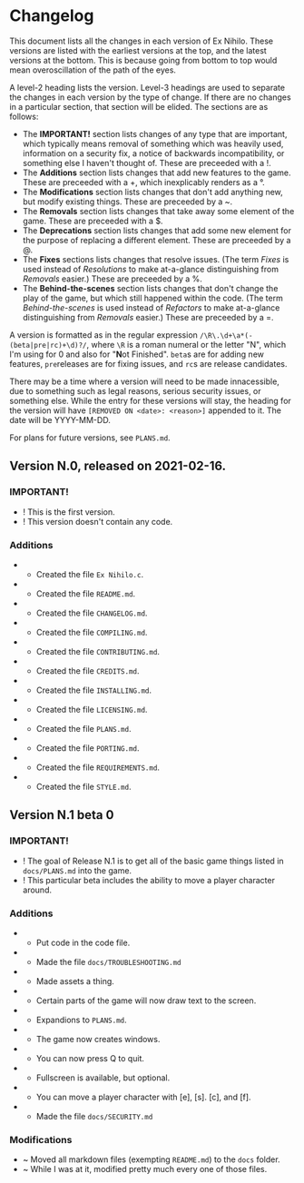 # Changelog

This document lists all the changes in each version of Ex Nihilo.  These versions are listed with the earliest versions at the top, and the latest versions at the bottom.  This is because going from bottom to top would mean overoscillation of the path of the eyes.

A level-2 heading lists the version.  Level-3 headings are used to separate the changes in each version by the type of change.  If there are no changes in a particular section, that section will be elided.  The sections are as follows:

- The **IMPORTANT!** section lists changes of any type that are important, which typically means removal of something which was heavily used, information on a security fix, a notice of backwards incompatibility, or something else I haven't thought of.  These are preceeded with a !.
- The **Additions** section lists changes that add new features to the game.  These are preceeded with a +, which inexplicably renders as a °.
- The **Modifications** section lists changes that don't add anything new, but modify existing things.  These are preceeded by a ~.
- The **Removals** section lists changes that take away some element of the game.  These are preceeded with a $.
- The **Deprecations** section lists changes that add some new element for the purpose of replacing a different element.  These are preceeded by a @.
- The **Fixes** sections lists changes that resolve issues.  (The term _Fixes_ is used instead of _Resolutions_ to make at-a-glance distinguishing from _Removals_ easier.)  These are preceeded by a %.
- The **Behind-the-scenes** section lists changes that don't change the play of the game, but which still happened within the code.  (The term _Behind-the-scenes_ is used instead of _Refactors_ to make at-a-glance distinguishing from _Removals_ easier.)  These are preceeded by a =.

A version is formatted as in the regular expression `/\R\.\d+\a*(-(beta|pre|rc)+\d)?/`, where `\R` is a roman numeral or the letter "N", which I'm using for 0 and also for "**N**ot Finished".  `beta`s are for adding new features, `pre`releases are for fixing issues, and `rc`s are release candidates.

There may be a time where a version will need to be made innacessible, due to something such as legal reasons, serious security issues, or something else.  While the entry for these versions will stay, the heading for the version will have `[REMOVED ON <date>: <reason>]` appended to it.  The date will be YYYY-MM-DD.

For plans for future versions, see `PLANS.md`.

## Version N.0, released on 2021-02-16.

### IMPORTANT!

- ! This is the first version.
- ! This version doesn't contain any code.

### Additions

- + Created the file `Ex Nihilo.c`.
- + Created the file `README.md`.
- + Created the file `CHANGELOG.md`.
- + Created the file `COMPILING.md`.
- + Created the file `CONTRIBUTING.md`.
- + Created the file `CREDITS.md`.
- + Created the file `INSTALLING.md`.
- + Created the file `LICENSING.md`.
- + Created the file `PLANS.md`.
- + Created the file `PORTING.md`.
- + Created the file `REQUIREMENTS.md`.
- + Created the file `STYLE.md`.

## Version N.1 beta 0

### IMPORTANT!
- ! The goal of Release N.1 is to get all of the basic game things listed in `docs/PLANS.md` into the game.
- ! This particular beta includes the ability to move a player character around.

### Additions
- + Put code in the code file.
- + Made the file `docs/TROUBLESHOOTING.md`
- + Made assets a thing.
- + Certain parts of the game will now draw text to the screen.
- + Expandions to `PLANS.md`.
- + The game now creates windows.
- + You can now press Q to quit.
- + Fullscreen is available, but optional.
- + You can move a player character with [e], [s]. [c], and [f].
- + Made the file `docs/SECURITY.md`

### Modifications
- ~ Moved all markdown files (exempting `README.md`) to the `docs` folder.
- ~ While I was at it, modified pretty much every one of those files.

